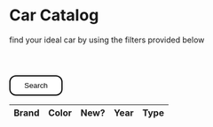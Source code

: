 <html>
    <h1> Car Catalog </h1>
       <p>find your ideal car by using the filters provided below</p>
        <header>
        </header>
            <div>
                <button id="search_button">Search</button>
                <table class="table-latitude">
                <thead>
                    <tr>
                        <th>Brand</th>
                        <th>Color</th>
                        <th>New?</th>
                        <th>Year</th>
                        <th>Type</th>
                    </tr>
                    </thead>
                     <tbody id="result">
                    </tbody>
            </table>
            </div>
  </html>

<style>
  button {
        padding: 9px 25px;
        border: 2px solid black;
        background-color: white;
        color: black;
        border-radius: 12px;
        cursor: pointer;
        transition: all 0.3s ease 0s;
    }
  
    button:hover {
        background-color: turquoise;
    }

    a {
        color: white;
    }

    .boxes {
        white-space: nowrap;
    }

</style>


<script>
    const btnSearch = document.getElementById("search_button");
    const resultContainer = document.getElementById("result");

    btnSearch.addEventListener('click', (event) => {
          var car_list = [
            { brand: "toyota", color: "white", is_new: "True", year: 2000, type: "van"},
            { brand: "honda", color: "red", is_new: "False", year: 1995, type: "suv"},
            { brand: "ferrari", color: "black", is_new: "True", year: 2015, type: "sports car"},
          ]

          for (const car of car_list){
              console.log(car);
          
              const tr = document.createElement("tr");
          
              const brand_ele = document.createElement("td");
              brand_ele.innerHTML = car.brand;

              const color_ele = document.createElement("td");
              color_ele.innerHTML = car.color;

              const isnew_ele = document.createElement("td");
              isnew_ele.innerHTML = car.isnew;

              const year_ele = document.createElement("td");
              year_ele.innerHTML = car.year.toString();

              const type_ele = document.createElement("td");
              type_ele.innerHTML = car.type;

          // this builds ALL td's (cells) into tr element
              tr.appendChild(brand_ele);
              tr.appendChild(color_ele);
              tr.appendChild(isnew_ele);
              tr.appendChild(year_ele);
              tr.appendChild(type_ele);

              resultContainer.appendChild(tr);
          }
    })

  </script>

